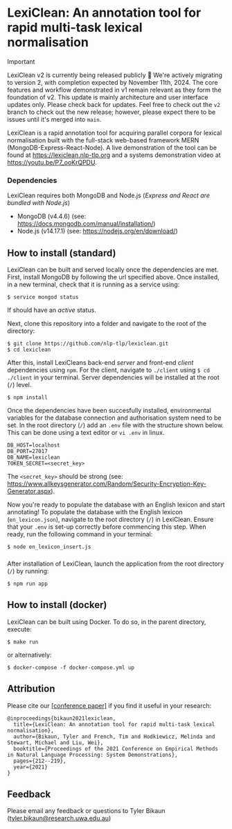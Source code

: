 # LexiClean: An annotation tool for rapid multi-task lexical normalisation

> [!IMPORTANT]  
> LexiClean v2 is currently being released publicly 🚧
> We're actively migrating to version 2, with completion expected by November 11th, 2024. The core features and workflow demonstrated in v1 remain relevant as they form the foundation of v2. This update is mainly architecture and user interface updates only. Please check back for updates. Feel free to check out the `v2` branch to check out the new release; however, please expect there to be issues until it's merged into `main`.


LexiClean is a rapid annotation tool for acquiring parallel corpora for lexical normalisation built with the full-stack web-based framework MERN (MongoDB-Express-React-Node). A live demonstration of the tool can be found at https://lexiclean.nlp-tlp.org and a systems demonstration video at https://youtu.be/P7_ooKrQPDU.

### Dependencies
LexiClean requires both MongoDB and Node.js (*Express and React are bundled with Node.js*)

- MongoDB (v4.4.6) (see: https://docs.mongodb.com/manual/installation/)
- Node.js (v14.17.1) (see: https://nodejs.org/en/download/)

## How to install (standard)
LexiClean can be built and served locally once the dependencies are met. First, install MongoDB by following the url specified above. Once installed, in a new terminal, check that it is running as a service using:

    $ service mongod status
  
If should have an *active* status.

<!-- ```$ brew services list```  for macOS-->


Next, clone this repository into a folder and navigate to the root of the directory:

    $ git clone https://github.com/nlp-tlp/lexiclean.git
    $ cd lexiclean

After this, install LexiCleans back-end *server* and front-end *client* dependencies using `npm`. For the client, navigate to `./client` using `$ cd ./client` in your terminal. Server dependencies will be installed at the root (`/`) level.

    $ npm install


Once the dependencies have been succesfully installed, environmental variables for the database connection and authorisation system need to be set. In the root directory (`/`) add an `.env` file with the structure shown below. This can be done using a text editor or `vi .env` in linux.
  
    DB_HOST=localhost
    DB_PORT=27017
    DB_NAME=lexiclean
    TOKEN_SECRET=<secret_key>

The `<secret_key>` should be strong (see: https://www.allkeysgenerator.com/Random/Security-Encryption-Key-Generator.aspx).

Now you're ready to populate the database with an English lexicon and start annotating! To populate the database with the English lexicon (`en_lexicon.json`), navigate to the root directory (`/`) in LexiClean. Ensure that your `.env` is set-up correctly before commencing this step. When ready, run the following command in your terminal:

    $ node en_lexicon_insert.js


###
After installation of LexiClean, launch the application from the root directory (`/`) by running:

    $ npm run app


## How to install (docker)
LexiClean can be built using Docker. To do so, in the parent directory, execute:
```
$ make run
```

or alternatively:
```
$ docker-compose -f docker-compose.yml up
```

## Attribution
Please cite our [[conference paper]](https://aclanthology.org/2021.emnlp-demo.25/) if you find it useful in your research:
```
@inproceedings{bikaun2021lexiclean,
  title={LexiClean: An annotation tool for rapid multi-task lexical normalisation},
  author={Bikaun, Tyler and French, Tim and Hodkiewicz, Melinda and Stewart, Michael and Liu, Wei},
  booktitle={Proceedings of the 2021 Conference on Empirical Methods in Natural Language Processing: System Demonstrations},
  pages={212--219},
  year={2021}
}
```

## Feedback
Please email any feedback or questions to Tyler Bikaun (tyler.bikaun@research.uwa.edu.au)
